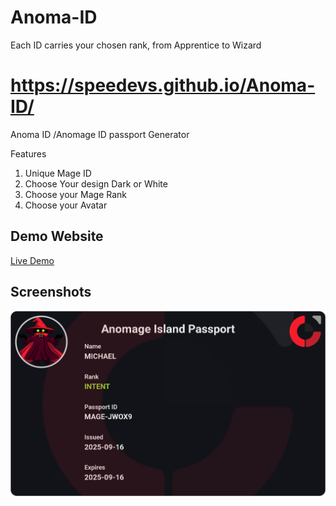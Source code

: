# Anoma-ID
Each ID carries your chosen rank, from Apprentice to Wizard


# https://speedevs.github.io/Anoma-ID/

Anoma ID /Anomage ID passport Generator


Features 
1. Unique Mage ID
2. Choose Your design Dark or White
3. Choose your Mage Rank
4. Choose your Avatar

## Demo Website

[Live Demo](https://speedevs.github.io/Anoma-ID/)

## Screenshots
![Screenshot of a comment on a GitHub issue showing an image, added in the Markdown, of an Octocat smiling and raising a tentacle.](https://raw.githubusercontent.com/Speedevs/Anoma-ID/refs/heads/main/passport.png)
